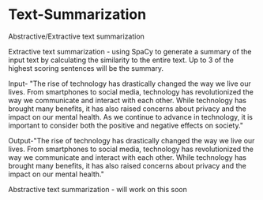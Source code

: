 # Text-Summarization
Abstractive/Extractive text summarization 



Extractive text summarization - using SpaCy to generate a summary of the input text by calculating the similarity to the entire text. Up to 3 of the highest scoring sentences will be the summary. 

Input- "The rise of technology has drastically changed the way we live our lives. From smartphones to social media, technology has revolutionized the way we communicate and interact with each other. While technology has brought many benefits, it has also raised concerns about privacy and the impact on our mental health. As we continue to advance in technology, it is important to consider both the positive and negative effects on society."

Output-"The rise of technology has drastically changed the way we live our lives. From smartphones to social media, technology has revolutionized the way we communicate and interact with each other. While technology has brought many benefits, it has also raised concerns about privacy and the impact on our mental health."


Abstractive text summarization - will work on this soon
